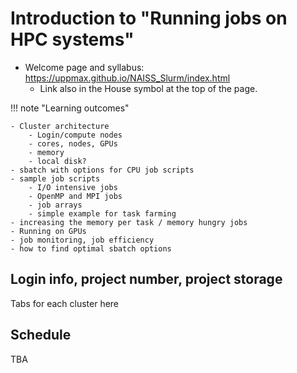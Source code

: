 # Introduction to "Running jobs on HPC systems" 

- Welcome page and syllabus: <a href="https://uppmax.github.io/NAISS_Slurm/index.html">https://uppmax.github.io/NAISS_Slurm/index.html</a>
    - Link also in the House symbol at the top of the page.

!!! note "Learning outcomes"

    - Cluster architecture
        - Login/compute nodes
        - cores, nodes, GPUs
        - memory
        - local disk?
    - sbatch with options for CPU job scripts
    - sample job scripts
        - I/O intensive jobs
        - OpenMP and MPI jobs
        - job arrays
        - simple example for task farming
    - increasing the memory per task / memory hungry jobs
    - Running on GPUs
    - job monitoring, job efficiency
    - how to find optimal sbatch options

## Login info, project number, project storage

Tabs for each cluster here

## Schedule

TBA
